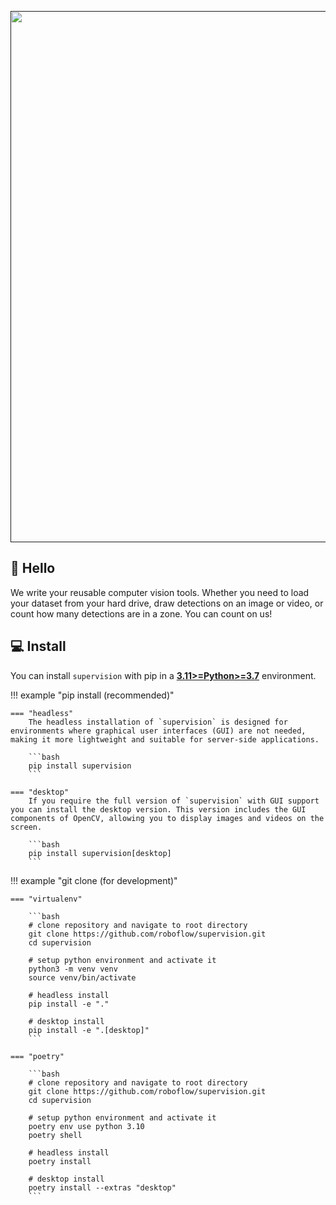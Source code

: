 <div align="center">
  <p>
    <a align="center" href="" target="_blank">
      <img
        width="850"
        src="https://media.roboflow.com/open-source/supervision/roboflow-supervision-banner.png?ik-sdk-version=javascript-1.4.3&updatedAt=1674062891088"
      >
    </a>
  </p>
</div>

## 👋 Hello

We write your reusable computer vision tools. Whether you need to load your dataset from your hard drive, draw detections on an image or video, or count how many detections are in a zone. You can count on us! 

## 💻 Install

You can install `supervision` with pip in a 
[**3.11>=Python>=3.7**](https://www.python.org/) environment.

!!! example "pip install (recommended)"

    === "headless"
        The headless installation of `supervision` is designed for environments where graphical user interfaces (GUI) are not needed, making it more lightweight and suitable for server-side applications. 

        ```bash
        pip install supervision
        ```
    
    === "desktop"
        If you require the full version of `supervision` with GUI support you can install the desktop version. This version includes the GUI components of OpenCV, allowing you to display images and videos on the screen.

        ```bash
        pip install supervision[desktop]
        ```

!!! example "git clone (for development)"

    === "virtualenv"

        ```bash
        # clone repository and navigate to root directory
        git clone https://github.com/roboflow/supervision.git
        cd supervision
        
        # setup python environment and activate it
        python3 -m venv venv
        source venv/bin/activate
        
        # headless install
        pip install -e "."
        
        # desktop install
        pip install -e ".[desktop]"
        ```
    
    === "poetry"

        ```bash
        # clone repository and navigate to root directory
        git clone https://github.com/roboflow/supervision.git
        cd supervision
 
        # setup python environment and activate it
        poetry env use python 3.10
        poetry shell

        # headless install
        poetry install
        
        # desktop install
        poetry install --extras "desktop"
        ```